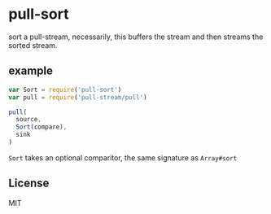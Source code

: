 # pull-sort

sort a pull-stream, necessarily, this buffers the stream and then streams
the sorted stream.

## example

``` js
var Sort = require('pull-sort')
var pull = require('pull-stream/pull')

pull(
  source,
  Sort(compare),
  sink
)

```

`Sort` takes an optional comparitor, the same signature as `Array#sort` 

## License

MIT
